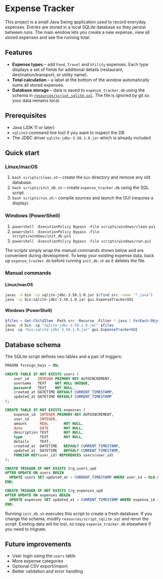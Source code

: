 # Expense Tracker

This project is a small Java Swing application used to record everyday expenses. Entries are stored in a local SQLite database so they persist between runs. The main window lets you create a new expense, view all stored expenses and see the running total.

## Features

* **Expense types** – add `Food`, `Travel` and `Utility` expenses. Each type displays a set of fields for additional details (restaurant, destination/transport, or utility name).
* **Total calculation** – a label at the bottom of the window automatically sums all stored expenses.
* **Database storage** – data is saved to `expense_tracker.db` using the schema in [`resources/script_sqlite.sql`](resources/script_sqlite.sql). The file is ignored by git so your data remains local.

## Prerequisites

* Java (JDK 11 or later)
* `sqlite3` command line tool if you want to inspect the DB
* The JDBC driver `sqlite-jdbc-3.50.1.0.jar` which is already included

## Quick start

### Linux/macOS
1. `bash scripts/clean.sh` – create the `bin` directory and remove any old database.
2. `bash scripts/init_db.sh` – create `expense_tracker.db` using the SQL script.
3. `bash scripts/run.sh` – compile sources and launch the GUI (requires a display).

### Windows (PowerShell)
1. `powershell -ExecutionPolicy Bypass -File scripts/windows/clean.ps1`
2. `powershell -ExecutionPolicy Bypass -File scripts/windows/init_db.ps1`
3. `powershell -ExecutionPolicy Bypass -File scripts/windows/run.ps1`

The scripts simply wrap the manual commands shown below and are convenient during development. To keep your existing expense data, back up `expense_tracker.db` before running `init_db.sh` as it deletes the file.

### Manual commands

#### Linux/macOS
```bash
javac -d bin -cp sqlite-jdbc-3.50.1.0.jar $(find src -name "*.java")
java -cp bin:sqlite-jdbc-3.50.1.0.jar gui.ExpenseTrackerGUI
```

#### Windows (PowerShell)
```powershell
$files = Get-ChildItem -Path src -Recurse -Filter *.java | ForEach-Object { $_.FullName }
javac -d bin -cp "sqlite-jdbc-3.50.1.0.jar" $files
java -cp "bin;sqlite-jdbc-3.50.1.0.jar" gui.ExpenseTrackerGUI
```

## Database schema

The SQLite script defines two tables and a pair of triggers:

```sql
PRAGMA foreign_keys = ON;

CREATE TABLE IF NOT EXISTS users (
    user_id    INTEGER PRIMARY KEY AUTOINCREMENT,
    username   TEXT    NOT NULL UNIQUE,
    password   TEXT    NOT NULL,
    created_at DATETIME DEFAULT CURRENT_TIMESTAMP,
    updated_at DATETIME DEFAULT CURRENT_TIMESTAMP
);

CREATE TABLE IF NOT EXISTS expenses (
    expense_id  INTEGER PRIMARY KEY AUTOINCREMENT,
    user_id     INTEGER,
    amount      REAL       NOT NULL,
    date        DATE       NOT NULL,
    description TEXT       NOT NULL,
    type        TEXT       NOT NULL,
    details     TEXT,
    created_at  DATETIME   DEFAULT CURRENT_TIMESTAMP,
    updated_at  DATETIME   DEFAULT CURRENT_TIMESTAMP,
    FOREIGN KEY(user_id) REFERENCES users(user_id)
);

CREATE TRIGGER IF NOT EXISTS trg_users_upd
AFTER UPDATE ON users BEGIN
  UPDATE users SET updated_at = CURRENT_TIMESTAMP WHERE user_id = OLD.user_id;
END;

CREATE TRIGGER IF NOT EXISTS trg_expenses_upd
AFTER UPDATE ON expenses BEGIN
  UPDATE expenses SET updated_at = CURRENT_TIMESTAMP WHERE expense_id = OLD.expense_id;
END;
```

Running `init_db.sh` executes this script to create a fresh database. If you change the schema, modify `resources/script_sqlite.sql` and rerun the script. Existing data will be lost, so copy `expense_tracker.db` elsewhere if you need to migrate.

## Future improvements

* User login using the `users` table
* More expense categories
* Optional CSV export/import
* Better validation and error handling


